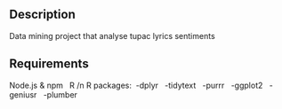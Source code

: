 
## Description
Data mining project that analyse tupac lyrics sentiments 
## Requirements

Node.js & npm &nbsp;
R /n
R packages:&nbsp;
-dplyr &nbsp;
-tidytext &nbsp;
-purrr &nbsp;
-ggplot2 &nbsp;
-geniusr &nbsp;
-plumber &nbsp;
